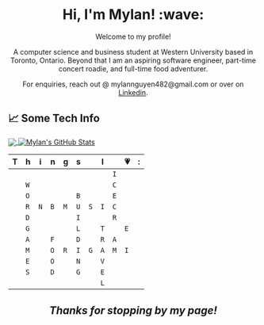 <h1 align='center'> Hi, I'm Mylan! :wave:</h1>
<p align='center'>
Welcome to my profile!
</p>
<p align='center'>
A computer science and business student at Western University based in Toronto, Ontario. Beyond that I am an aspiring software engineer, part-time concert roadie, and full-time food adventurer.
</p>
<p align='center'>For enquiries, reach out @ mylannguyen482@gmail.com or over on <a href="https://www.linkedin.com/in/mylan-nguyen/">Linkedin</a>.</p>

## &#x1f4c8; Some Tech Info

<a href="https://github.com/mylan-nguyen/myaln-nguyen">
  <img align="center" src="https://github-readme-stats.vercel.app/api/top-langs/?username=mylan-nguyen&hide=java,html,tex&title_color=ffffff&text_color=c9cacc&icon_color=2bbc8a&bg_color=1d1f21&langs_count=3" />
</a>
<a href="https://github.com/mylan-nguyen/mylan-nguyen">
  <img align="center" src="https://github-readme-stats.vercel.app/api?username=mylan-nguyen&show_icons=true&line_height=27&count_private=true&title_color=ffffff&text_color=c9cacc&icon_color=2bbc8a&bg_color=1d1f21" alt="Mylan's GitHub Stats" />
</a>

|T|h|i|n|g|s||I||💗|:|
| - | - | - | - | - | - | - | - | - | - | - |
| | | | | | | | |`I`| | |
| |`W`| | | | | | |`C`| | |
| |`O`| | | |`B`| | |`E`| | |
| |`R`|`N`|`B`|`M`|`U`|`S`|`I`|`C`| | | 
| |`D`| | | |`I`| | |`R`| | |
| |`G`| | | |`L`| |`T`| |`E`| |
| |`A`| |`F`| |`D`| |`R`|`A`| | |
| |`M`| |`O`|`R`|`I`|`G`|`A`|`M`|`I`| |
| |`E`| |`O`| |`N`| |`V`| | | |
| |`S`| |`D`| |`G`| |`E`| | | |
| | | | | | | |`L`| | | |


<h2 align='center'><i>Thanks for stopping by my page!</i></h1>
